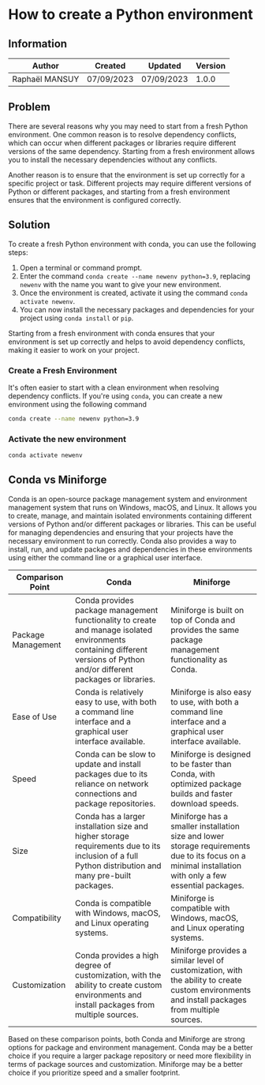 # How to create a Python environment

## Information

| Author         | Created    | Updated    | Version |
| -------------- | ---------- | ---------- | ------- |
| Raphaël MANSUY | 07/09/2023 | 07/09/2023 | 1.0.0   |

## Problem

There are several reasons why you may need to start from a fresh Python environment. One common reason is to resolve dependency conflicts, which can occur when different packages or libraries require different versions of the same dependency. Starting from a fresh environment allows you to install the necessary dependencies without any conflicts.

Another reason is to ensure that the environment is set up correctly for a specific project or task. Different projects may require different versions of Python or different packages, and starting from a fresh environment ensures that the environment is configured correctly.

## Solution

To create a fresh Python environment with conda, you can use the following steps:

1. Open a terminal or command prompt.
2. Enter the command `conda create --name newenv python=3.9`, replacing `newenv` with the name you want to give your new environment.
3. Once the environment is created, activate it using the command `conda activate newenv`.
4. You can now install the necessary packages and dependencies for your project using `conda install` or `pip`.

Starting from a fresh environment with conda ensures that your environment is set up correctly and helps to avoid dependency conflicts, making it easier to work on your project.

### **Create a Fresh Environment**

It's often easier to start with a clean environment when resolving dependency conflicts. If you're using `conda`, you can create a new environment using the following command

```bash
conda create --name newenv python=3.9

```

### Activate the new environment

```bash
conda activate newenv

```

## Conda vs Miniforge

Conda is an open-source package management system and environment management system that runs on Windows, macOS, and Linux. It allows you to create, manage, and maintain isolated environments containing different versions of Python and/or different packages or libraries. This can be useful for managing dependencies and ensuring that your projects have the necessary environment to run correctly. Conda also provides a way to install, run, and update packages and dependencies in these environments using either the command line or a graphical user interface.

| Comparison Point | Conda | Miniforge |
| --- | --- | --- |
| Package Management | Conda provides package management functionality to create and manage isolated environments containing different versions of Python and/or different packages or libraries. | Miniforge is built on top of Conda and provides the same package management functionality as Conda. |
| Ease of Use | Conda is relatively easy to use, with both a command line interface and a graphical user interface available. | Miniforge is also easy to use, with both a command line interface and a graphical user interface available. |
| Speed | Conda can be slow to update and install packages due to its reliance on network connections and package repositories. | Miniforge is designed to be faster than Conda, with optimized package builds and faster download speeds. |
| Size | Conda has a larger installation size and higher storage requirements due to its inclusion of a full Python distribution and many pre-built packages. | Miniforge has a smaller installation size and lower storage requirements due to its focus on a minimal installation with only a few essential packages. |
| Compatibility | Conda is compatible with Windows, macOS, and Linux operating systems. | Miniforge is compatible with Windows, macOS, and Linux operating systems. |
| Customization | Conda provides a high degree of customization, with the ability to create custom environments and install packages from multiple sources. | Miniforge provides a similar level of customization, with the ability to create custom environments and install packages from multiple sources. |

Based on these comparison points, both Conda and Miniforge are strong options for package and environment management. Conda may be a better choice if you require a larger package repository or need more flexibility in terms of package sources and customization. Miniforge may be a better choice if you prioritize speed and a smaller footprint.
